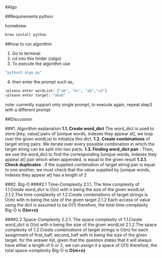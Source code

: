 #Algo

##Requirements
python

homebrew

```bash
brew install python
```

##how to run algorithm

1. Go to terminal
2. cd into this folder (/algo)
3. To execute the algorithm use

```bash
"python3 algo.py"
```

4. then enter the prompt such as,

```bash
>please enter wordList: ["ab", "bc", "ab","cd"]
>please enter target: "abab"
```

note: currently support only single prompt,
to execute again, repeat step3 with a different prompt

##Discussion

###1. Algorithm explanation
**1.1. Create word_dict** The word_dict is used to store [key, value] pairs of [unique words, indexes they appear at], we loop over the given wordList to initializa this dict.
**1.2. Create combinations** of target string pairs: We iterate over every possible combination in which the target string can be split into two parts.
**1.3. Finding word_dict pair** : Then, we use the word_dict to find the corresponding [unique words, indexes they appear at] pair which when appended, is equal to the given result
**1.3.1. Check duplicates** : If the supplied combination of target string pair is equal to one another, we must check that the value supplied by [unique words, indexes they appear at] has a length of 2

###2. Big-O
####2.1 Time-Complexity
2.1.1. The time complexity of _*1.1.Create word_dict*_ is O(n) with n being the size of the given wordList
2.1.2.The time complexity of _1.2.Create combinations_ of target strings is O(m) with m being the size of the given target
2.1.2 Each access of value using the dict is assumed to be O(1)
therefore, the total time-complexity Big-O is **O(m+n)**

####2.2 Space-Complexity
2.2.1. The space complexity of _*1.1.Create word_dict*_ is O(n) with n being the size of the given wordList
2.1.2.The space complexity of _1.2.Create combinations_ of target strings is O(m) for each assignment of first_half, second_half with m being the size of the given target. for the answer list, given that the question states that it will always have either a length of 0 or 2, we can assign it a space of O(1)
therefore, the total space-complexity Big-O is **O(m+n)**
